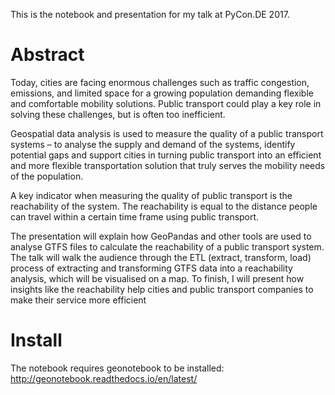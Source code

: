 This is the notebook and presentation for my talk at PyCon.DE 2017.

# Abstract

Today, cities are facing enormous challenges such as traffic congestion, emissions, and limited space for a growing population demanding flexible and comfortable mobility solutions. Public transport could play a key role in solving these challenges, but is often too inefficient.

Geospatial data analysis is used to measure the quality of a public transport systems – to analyse the supply and demand of the systems, identify potential gaps and support cities in turning public transport into an efficient and more flexible transportation solution that truly serves the mobility needs of the population.

A key indicator when measuring the quality of public transport is the reachability of the system. The reachability is equal to the distance people can travel within a certain time frame using public transport.

The presentation will explain how GeoPandas and other tools are used to analyse GTFS files to calculate the reachability of a public transport system. The talk will walk the audience through the ETL (extract, transform, load) process of extracting and transforming GTFS data into a reachability analysis, which will be visualised on a map. To finish, I will present how insights like the reachability help cities and public transport companies to make their service more efficient

# Install

The notebook requires geonotebook to be installed: http://geonotebook.readthedocs.io/en/latest/


